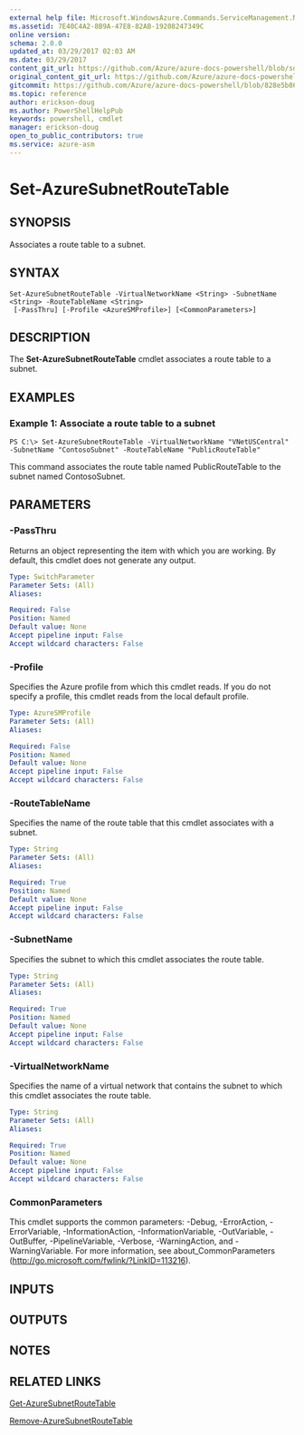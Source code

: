 ```yaml
---
external help file: Microsoft.WindowsAzure.Commands.ServiceManagement.Network.dll-Help.xml
ms.assetid: 7E40C4A2-8B9A-47E8-82AB-19208247349C
online version:
schema: 2.0.0
updated_at: 03/29/2017 02:03 AM
ms.date: 03/29/2017
content_git_url: https://github.com/Azure/azure-docs-powershell/blob/sdw-version-test/azureps-cmdlets-docs/ServiceManagement/Azure/v3.7.0/Set-AzureSubnetRouteTable.md
original_content_git_url: https://github.com/Azure/azure-docs-powershell/blob/sdw-version-test/azureps-cmdlets-docs/ServiceManagement/Azure/v3.7.0/Set-AzureSubnetRouteTable.md
gitcommit: https://github.com/Azure/azure-docs-powershell/blob/828e5b8648af6bdf3119ffe0cd409647f00de183
ms.topic: reference
author: erickson-doug
ms.author: PowerShellHelpPub
keywords: powershell, cmdlet
manager: erickson-doug
open_to_public_contributors: true
ms.service: azure-asm
---
```


# Set-AzureSubnetRouteTable

## SYNOPSIS
Associates a route table to a subnet.

## SYNTAX

```
Set-AzureSubnetRouteTable -VirtualNetworkName <String> -SubnetName <String> -RouteTableName <String>
 [-PassThru] [-Profile <AzureSMProfile>] [<CommonParameters>]
```

## DESCRIPTION
The **Set-AzureSubnetRouteTable** cmdlet associates a route table to a subnet.

## EXAMPLES

### Example 1: Associate a route table to a subnet
```
PS C:\> Set-AzureSubnetRouteTable -VirtualNetworkName "VNetUSCentral" -SubnetName "ContosoSubnet" -RouteTableName "PublicRouteTable"
```

This command associates the route table named PublicRouteTable to the subnet named ContosoSubnet.

## PARAMETERS

### -PassThru
Returns an object representing the item with which you are working.
By default, this cmdlet does not generate any output.

```yaml
Type: SwitchParameter
Parameter Sets: (All)
Aliases: 

Required: False
Position: Named
Default value: None
Accept pipeline input: False
Accept wildcard characters: False
```

### -Profile
Specifies the Azure profile from which this cmdlet reads.
If you do not specify a profile, this cmdlet reads from the local default profile.

```yaml
Type: AzureSMProfile
Parameter Sets: (All)
Aliases: 

Required: False
Position: Named
Default value: None
Accept pipeline input: False
Accept wildcard characters: False
```

### -RouteTableName
Specifies the name of the route table that this cmdlet associates with a subnet.

```yaml
Type: String
Parameter Sets: (All)
Aliases: 

Required: True
Position: Named
Default value: None
Accept pipeline input: False
Accept wildcard characters: False
```

### -SubnetName
Specifies the subnet to which this cmdlet associates the route table.

```yaml
Type: String
Parameter Sets: (All)
Aliases: 

Required: True
Position: Named
Default value: None
Accept pipeline input: False
Accept wildcard characters: False
```

### -VirtualNetworkName
Specifies the name of a virtual network that contains the subnet to which this cmdlet associates the route table.

```yaml
Type: String
Parameter Sets: (All)
Aliases: 

Required: True
Position: Named
Default value: None
Accept pipeline input: False
Accept wildcard characters: False
```

### CommonParameters
This cmdlet supports the common parameters: -Debug, -ErrorAction, -ErrorVariable, -InformationAction, -InformationVariable, -OutVariable, -OutBuffer, -PipelineVariable, -Verbose, -WarningAction, and -WarningVariable. For more information, see about_CommonParameters (http://go.microsoft.com/fwlink/?LinkID=113216).

## INPUTS

## OUTPUTS

## NOTES

## RELATED LINKS

[Get-AzureSubnetRouteTable](./Get-AzureSubnetRouteTable.md)

[Remove-AzureSubnetRouteTable](./Remove-AzureSubnetRouteTable.md)
